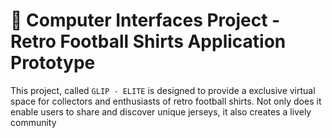 # 📌 Computer Interfaces Project - Retro Football Shirts Application Prototype

This project, called `GLIP - ELITE` is designed to provide a exclusive virtual space for collectors and enthusiasts of retro football shirts. Not only does it enable users to share and discover unique jerseys, it also creates a lively community
